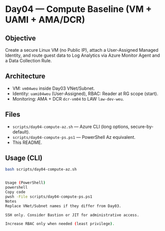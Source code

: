 # Day04 — Compute Baseline (VM + UAMI + AMA/DCR)

## Objective
Create a secure Linux VM (no Public IP), attach a User-Assigned Managed Identity, and route guest data to Log Analytics via Azure Monitor Agent and a Data Collection Rule.

## Architecture
- VM: `vm04weu` inside Day03 VNet/Subnet.
- Identity: `uami04weu` (User-Assigned), RBAC: Reader at RG scope (start).
- Monitoring: AMA + DCR `dcr-vm04` to LAW `law-dev-weu`.

## Files
- `scripts/day04-compute-az.sh` — Azure CLI (long options, secure-by-default).
- `scripts/day04-compute-ps.ps1` — PowerShell Az equivalent.
- This README.

## Usage (CLI)
```bash
bash scripts/day04-compute-az.sh


Usage (PowerShell)
powershell
Copy code
pwsh -File scripts/day04-compute-ps.ps1
Notes
Replace VNet/Subnet names if they differ from Day03.

SSH only. Consider Bastion or JIT for administrative access.

Increase RBAC only when needed (least privilege).
